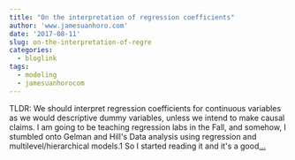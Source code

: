 ```yaml
---
title: "On the interpretation of regression coefficients"
author: 'www.jamesuanhoro.com'
date: '2017-08-11'
slug: on-the-interpretation-of-regre
categories:
  - bloglink
tags:
  - modeling
  - jamesuanhorocom
---
```


TLDR: We should interpret regression coefficients for continuous variables as we would descriptive dummy variables, unless we intend to make causal claims. I am going to be teaching regression labs in the Fall, and somehow, I stumbled onto Gelman and Hill's Data analysis using regression and multilevel/hierarchical models.1 So I started reading it and it's a good[... <i class="fas fa-external-link-alt"></i>](https://www.jamesuanhoro.com/post/2017/08/11/on-the-interpretation-of-regression-coefficients/)

